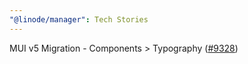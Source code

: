```yaml
---
"@linode/manager": Tech Stories
---
```


MUI v5 Migration - Components > Typography ([#9328](https://github.com/linode/manager/pull/9328))
